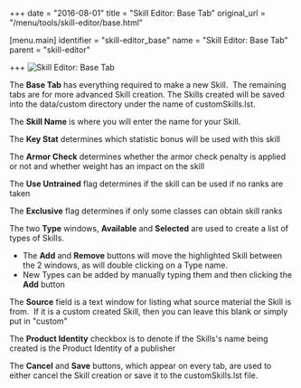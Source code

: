+++
date = "2016-08-01"
title = "Skill Editor: Base Tab"
original_url = "/menu/tools/skill-editor/base.html"

[menu.main]
    identifier = "skill-editor_base"
    name = "Skill Editor: Base Tab"
    parent = "skill-editor"
    
+++
![Skill Editor: Base Tab](../../../images/editors/skill/basetab.png)

The **Base Tab** has everything required to make a new Skill.  The
remaining tabs are for more advanced Skill creation. The Skills created
will be saved into the data/custom directory under the name of
customSkills.lst.

The **Skill Name** is where you will enter the name for your Skill.

The **Key Stat** determines which statistic bonus will be used with this
skill

The **Armor Check** determines whether the armor check penalty is
applied or not and whether weight has an impact on the skill

The **Use Untrained** flag determines if the skill can be used if no
ranks are taken

The **Exclusive** flag determines if only some classes can obtain skill
ranks

The two **Type** windows, **Available** and **Selected** are used to
create a list of types of Skills.

-   The **Add** and **Remove** buttons will move the highlighted Skill
    between the 2 windows, as will double clicking on a Type name.
-   New Types can be added by manually typing them and then clicking the
    **Add** button

The **Source** field is a text window for listing what source material
the Skill is from.  If it is a custom created Skill, then you can leave
this blank or simply put in "custom"

The **Product Identity** checkbox is to denote if the Skills's name
being created is the Product Identity of a publisher

The **Cancel** and **Save** buttons, which appear on every tab, are used
to either cancel the Skill creation or save it to the customSkills.lst
file.



